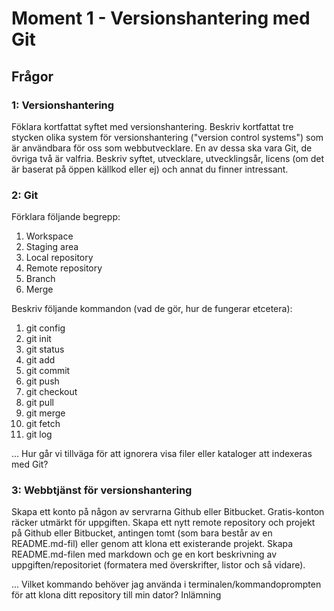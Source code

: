 # Moment 1 - Versionshantering med Git

## Frågor

### 1: Versionshantering
Föklara kortfattat syftet med versionshantering.
Beskriv kortfattat tre stycken olika system för versionshantering ("version control systems") som är användbara för oss som webbutvecklare. En av dessa ska vara Git, de övriga två är valfria. 
Beskriv syftet, utvecklare, utvecklingsår, licens (om det är baserat på öppen källkod eller ej) och annat du finner intressant.

### 2: Git
Förklara följande begrepp:
1. Workspace
2. Staging area
3. Local repository
4. Remote repository
5. Branch
6. Merge

Beskriv följande kommandon (vad de gör, hur de fungerar etcetera):
1. git config
2. git init
3. git status
4. git add
5. git commit
6. git push
7. git checkout
8. git pull
9. git merge
10. git fetch
11. git log

... Hur går vi tillväga för att ignorera visa filer eller kataloger att indexeras med Git?

### 3: Webbtjänst för versionshantering
Skapa ett konto på någon av servrarna Github eller Bitbucket. Gratis-konton räcker utmärkt för uppgiften. 
Skapa ett nytt remote repository och projekt på Github eller Bitbucket, antingen tomt (som bara består av en README.md-fil) eller genom att klona ett existerande projekt. 
Skapa README.md-filen med markdown och ge en kort beskrivning av uppgiften/repositoriet (formatera med överskrifter, listor och så vidare). 

... Vilket kommando behöver jag använda i terminalen/kommandoprompten för att klona ditt repository till min dator?
Inlämning
